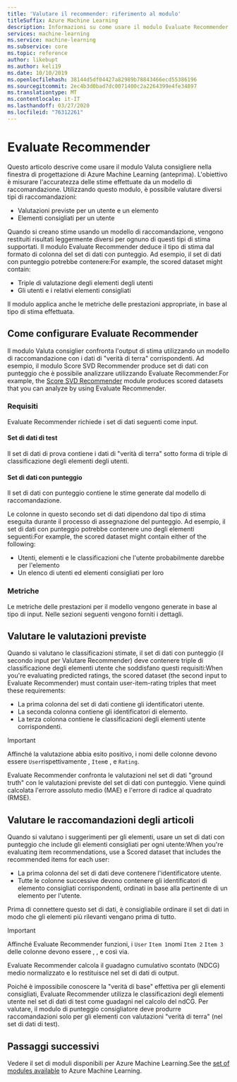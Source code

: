 ```yaml
---
title: 'Valutare il recommender: riferimento al modulo'
titleSuffix: Azure Machine Learning
description: Informazioni su come usare il modulo Evaluate Recommender in Azure Machine Learning per valutare l'accuratezza delle stime dei modelli consigliati.
services: machine-learning
ms.service: machine-learning
ms.subservice: core
ms.topic: reference
author: likebupt
ms.author: keli19
ms.date: 10/10/2019
ms.openlocfilehash: 38144d5df04427a82989b78843466ecd55386196
ms.sourcegitcommit: 2ec4b3d0bad7dc0071400c2a2264399e4fe34897
ms.translationtype: MT
ms.contentlocale: it-IT
ms.lasthandoff: 03/27/2020
ms.locfileid: "76312261"
---
```

# <a name="evaluate-recommender"></a>Evaluate Recommender

Questo articolo descrive come usare il modulo Valuta consigliere nella finestra di progettazione di Azure Machine Learning (anteprima). L'obiettivo è misurare l'accuratezza delle stime effettuate da un modello di raccomandazione. Utilizzando questo modulo, è possibile valutare diversi tipi di raccomandazioni:  
  
-   Valutazioni previste per un utente e un elemento    
-   Elementi consigliati per un utente  
  
Quando si creano stime usando un modello di raccomandazione, vengono restituiti risultati leggermente diversi per ognuno di questi tipi di stima supportati. Il modulo Evaluate Recommender deduce il tipo di stima dal formato di colonna del set di dati con punteggio. Ad esempio, il set di dati con punteggio potrebbe contenere:For example, the scored dataset might contain:

- Triple di valutazione degli elementi degli utenti
- Gli utenti e i relativi elementi consigliati

Il modulo applica anche le metriche delle prestazioni appropriate, in base al tipo di stima effettuata. 

  
## <a name="how-to-configure-evaluate-recommender"></a>Come configurare Evaluate Recommender

Il modulo Valuta consiglier confronta l'output di stima utilizzando un modello di raccomandazione con i dati di "verità di terra" corrispondenti. Ad esempio, il modulo Score SVD Recommender produce set di dati con punteggio che è possibile analizzare utilizzando Evaluate Recommender.For example, the [Score SVD Recommender](score-svd-recommender.md) module produces scored datasets that you can analyze by using Evaluate Recommender.

### <a name="requirements"></a>Requisiti

Evaluate Recommender richiede i set di dati seguenti come input. 
  
#### <a name="test-dataset"></a>Set di dati di test

Il set di dati di prova contiene i dati di "verità di terra" sotto forma di triple di classificazione degli elementi degli utenti.  

#### <a name="scored-dataset"></a>Set di dati con punteggio

Il set di dati con punteggio contiene le stime generate dal modello di raccomandazione.  
  
Le colonne in questo secondo set di dati dipendono dal tipo di stima eseguita durante il processo di assegnazione del punteggio. Ad esempio, il set di dati con punteggio potrebbe contenere uno degli elementi seguenti:For example, the scored dataset might contain either of the following:

- Utenti, elementi e le classificazioni che l'utente probabilmente darebbe per l'elemento
- Un elenco di utenti ed elementi consigliati per loro 

### <a name="metrics"></a>Metriche

Le metriche delle prestazioni per il modello vengono generate in base al tipo di input. Nelle sezioni seguenti vengono forniti i dettagli.

## <a name="evaluate-predicted-ratings"></a>Valutare le valutazioni previste  

Quando si valutano le classificazioni stimate, il set di dati con punteggio (il secondo input per Valutare Recommender) deve contenere triple di classificazione degli elementi utente che soddisfano questi requisiti:When you're evaluating predicted ratings, the scored dataset (the second input to Evaluate Recommender) must contain user-item-rating triples that meet these requirements:
  
-   La prima colonna del set di dati contiene gli identificatori utente.    
-   La seconda colonna contiene gli identificatori di elemento.  
-   La terza colonna contiene le classificazioni degli elementi utente corrispondenti.  
  
> [!IMPORTANT] 
> Affinché la valutazione abbia esito positivo, i nomi delle colonne devono essere `User`rispettivamente , `Item`e , e `Rating`.  
  
Evaluate Recommender confronta le valutazioni nel set di dati "ground truth" con le valutazioni previste del set di dati con punteggio. Viene quindi calcolata l'errore assoluto medio (MAE) e l'errore di radice al quadrato (RMSE).



## <a name="evaluate-item-recommendations"></a>Valutare le raccomandazioni degli articoli

Quando si valutano i suggerimenti per gli elementi, usare un set di dati con punteggio che include gli elementi consigliati per ogni utente:When you're evaluating item recommendations, use a Scored dataset that includes the recommended items for each user:
  
-   La prima colonna del set di dati deve contenere l'identificatore utente.    
-   Tutte le colonne successive devono contenere gli identificatori di elemento consigliati corrispondenti, ordinati in base alla pertinente di un elemento per l'utente. 

Prima di connettere questo set di dati, è consigliabile ordinare il set di dati in modo che gli elementi più rilevanti vengano prima di tutto.  

> [!IMPORTANT] 
> Affinché Evaluate Recommender funzioni, i `User` `Item 1`nomi `Item 2` `Item 3` delle colonne devono essere , , e così via.  
  
Evaluate Recommender calcola il guadagno cumulativo scontato (NDCG) medio normalizzato e lo restituisce nel set di dati di output.  
  
Poiché è impossibile conoscere la "verità di base" effettiva per gli elementi consigliati, Evaluate Recommender utilizza le classificazioni degli elementi utente nel set di dati di test come guadagni nel calcolo del ndCG. Per valutare, il modulo di punteggio consigliatore deve produrre raccomandazioni solo per gli elementi con valutazioni "verità di terra" (nel set di dati di test).  
  

## <a name="next-steps"></a>Passaggi successivi

Vedere il set di moduli disponibili per Azure Machine Learning.See the [set of modules available](module-reference.md) to Azure Machine Learning. 

